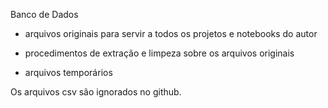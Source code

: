 Banco de Dados  

* arquivos originais para servir a todos os projetos e notebooks do autor  

* procedimentos de extração e limpeza sobre os arquivos originais  

* arquivos temporários


Os arquivos csv são ignorados no github.
